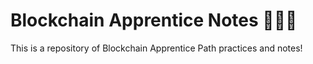 # Blockchain Apprentice Notes 👩🏻‍💻
This is a repository of Blockchain Apprentice Path practices and notes!
